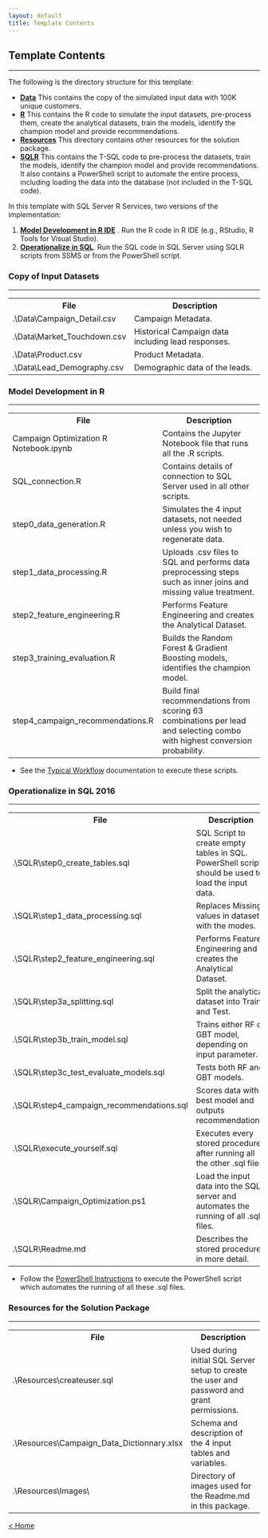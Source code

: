 ```yaml
---
layout: default
title: Template Contents
---
```


## Template Contents
--------------------

The following is the directory structure for this template:

- [**Data**](#copy-of-input-datasets)  This contains the copy of the simulated input data with 100K unique customers. 
- [**R**](#model-development-in-r)  This contains the R code to simulate the input datasets, pre-process them, create the analytical datasets, train the models, identify the champion model and provide recommendations.
- [**Resources**](#resources-for-the-solution-packet) This directory contains other resources for the solution package.
- [**SQLR**](#operationalize-in-sql-2016) This contains the T-SQL code to pre-process the datasets, train the models, identify the champion model and provide recommendations. It also contains a PowerShell script to automate the entire process, including loading the data into the database (not included in the T-SQL code).

In this template with SQL Server R Services, two versions of the implementation:

1. [**Model Development in R IDE**](#model-development-in-r)  . Run the R code in R IDE (e.g., RStudio, R Tools for Visual Studio).
2. [**Operationalize in SQL**](#operationalize-in-sql-2016). Run the SQL code in SQL Server using SQLR scripts from SSMS or from the PowerShell script.


### Copy of Input Datasets
----------------------------

<table class="table table-striped table-condensed">
<tr><th> File </th><th> Description</th></tr>
<tr><td> .\Data\Campaign_Detail.csv </td><td> Campaign Metadata. </td></tr>
<tr><td> .\Data\Market_Touchdown.csv </td><td>  Historical Campaign data including lead responses. </td></tr>
<tr><td> .\Data\Product.csv </td><td>  Product Metadata. </td></tr>
<tr><td> .\Data\Lead_Demography.csv </td><td>  Demographic data of the leads. </td></tr>
</table>

### Model Development in R
-------------------------

<table class="table table-striped table-condensed">
<tr><th> File </th><th> Description </th></tr>
<tr><td>Campaign Optimization R Notebook.ipynb  </td><td> Contains the Jupyter Notebook file that runs all the .R scripts. </td></tr>
<tr><td>SQL_connection.R </td><td> Contains details of connection to SQL Server used in all other scripts. </td></tr>
<tr><td>step0_data_generation.R </td><td> Simulates the 4 input datasets, not needed unless you wish to regenerate data. </td></tr>
<tr><td>step1_data_processing.R </td><td> Uploads .csv files to SQL and performs data preprocessing steps such as inner joins and missing value treatment.  </td></tr>
<tr><td>step2_feature_engineering.R </td><td> Performs Feature Engineering and creates the Analytical Dataset. </td></tr>
<tr><td>step3_training_evaluation.R </td><td> Builds the Random Forest &amp; Gradient Boosting models, identifies the champion model. </td></tr>
<tr><td>step4_campaign_recommendations.R </td><td>Build final recommendations from scoring 63 combinations per lead and selecting combo with highest conversion probability.  </td></tr>
</table>


* See the [Typical Workflow](Typical.html) documentation to execute these scripts.


### Operationalize in SQL 2016 
-------------------------------------------------------

<table class="table table-striped table-condensed">
<tr><th> File </th><th> Description </th></tr>
<tr><td> .\SQLR\step0_create_tables.sql </td><td> SQL Script to create empty tables in SQL. PowerShell script should be used to load the input data. </td></tr>
<tr><td> .\SQLR\step1_data_processing.sql  </td><td> Replaces Missing values in dataset with the modes. </td></tr>
<tr><td> .\SQLR\step2_feature_engineering.sql </td><td> Performs Feature Engineering and creates the Analytical Dataset.</td></tr>
<tr><td> .\SQLR\step3a_splitting.sql </td><td> Split the analytical dataset into Train and Test.</td></tr>
<tr><td> .\SQLR\step3b_train_model.sql</td><td> Trains either RF or GBT model, depending on input parameter.</td></tr>
<tr><td> .\SQLR\step3c_test_evaluate_models.sql </td><td> Tests both RF and GBT models.</td></tr>
<tr><td> .\SQLR\step4_campaign_recommendations.sql </td><td> Scores data with best model and outputs recommendations. </td></tr>
<tr><td> .\SQLR\execute_yourself.sql  </td><td> Executes every stored procedure after running all the other .sql files. </td></tr>
<tr><td>.\SQLR\Campaign_Optimization.ps1 </td><td> Load the input data into the SQL server and automates the running of all .sql files.  </td></tr>
<tr><td>.\SQLR\Readme.md  </td><td> Describes the stored procedures in more detail.  </td></tr>
</table>


* Follow the [PowerShell Instructions](Powershell_Instructions.html) to execute the PowerShell script which automates the running of all these .sql files.





### Resources for the Solution Package
------------------------------------

<table class="table table-striped table-condensed">
<tr><th> File </th><th> Description </th></tr>

<tr><td> .\Resources\createuser.sql </td><td> Used during initial SQL Server setup to create the user and password and grant permissions. </td></tr>
<tr><td> .\Resources\Campaign_Data_Dictionnary.xlsx  </td><td> Schema and description of the 4 input tables and variables.</td></tr>
<tr><td> .\Resources\Images\ </td><td> Directory of images used for the  Readme.md  in this package. </td></tr>
</table>




[&lt; Home](index.html)
